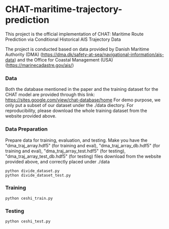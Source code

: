 # CHAT-maritime-trajectory-prediction
This project is the official implementation of CHAT: Maritime Route Prediction via Conditional Historical AIS Trajectory Data

The project is conducted based on data provided by Danish Maritime Authority (DMA) (https://dma.dk/safety-at-sea/navigational-information/ais-data) and the Office for Coastal Management (USA) (https://marinecadastre.gov/ais/)


### Data
Both the database mentioned in the paper and the training dataset for the CHAT model are provided through this link: https://sites.google.com/view/chat-database/home
For demo purpose, we only put a subset of our dataset under the ./data diectory. For reproducibility, please download the whole training dataset from the website provided above.



### Data Preparation 
Prepare data for training, evaluation, and testing. Make you have the "dma_traj_array.hdf5" (for training and eval), "dma_traj_array_db.hdf5" (for training and eval), "dma_traj_array_test.hdf5" (for testing), "dma_traj_array_test_db.hdf5" (for testing) files download from the website provided above, and correctly placed under ./data
````
python divide_dataset.py
python divide_dataset_test.py 
````

### Training
````
python ceshi_train.py
````

### Testing
````
python ceshi_test.py
````

